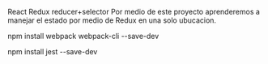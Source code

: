 React Redux reducer+selector
Por medio de este proyecto aprenderemos a manejar el estado por medio de Redux en una solo ubucacion.

npm install webpack webpack-cli --save-dev

npm install jest --save-dev
